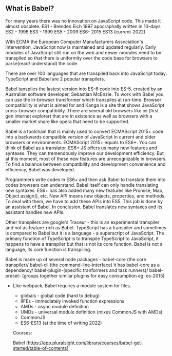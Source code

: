 ## What is Babel?

For many years there was no innovation on JavaScript code. This made it almost obsolete.
ES1 - Brenden Eich 1997 apocraphally written in 10-days
ES2 - 1998
ES3 - 1999
ES5 - 2009
ES6- 2015
ES13 (current-2022)

With ECMA the European Computer Manufacturers Association's intervention, JavaScript now is maintained and updated regularly. Early modules of JavaScript still run on the web and newer modules need to be transpiled so that there is uniformity over the code base for browsers to parse(read/ understand) the code.

There are over 100 languages that are transpiled back into JavaScript today. TypeScript and Babel are 2 popular transpilers.

Babel tanspiles the lastest version into ES-6 code into ES-5, created by an Australian software developer, Sebastian McEnzie. To work with Babel you can use the in-browser transformer which transpiles at run-time. Browser compatibility is what is aimed for and Kanga is a site that shows JavaScript cross-browser compatibility. There are several old browsers like iei (first gen internet explorer) that are in existence as well as browsers with a smaller market share like opera that need to be supported.

Babel is a toolchain that is mainly used to convert ECMAScript 2015+ code into a backwards compatible version of JavaScript in current and older browsers or environments. ECMAScript 2015+ equals to ES6+. You can think of Babel as a translator. ES6+ JS offers us many new features and syntaxes. They can tremendously improve our development efficiency. But at this moment, most of these new features are unrecognizable in browsers. To find a balance between compatibility and development convenience and efficiency, Babel was developed.

Programmers write codes in ES6+ and then ask Babel to translate them into codes browsers can understand.
Babel itself can only handle translating new syntaxes. ES6+ has also added many new features like Promise, Map, Object.assign(), etc. New API means new objects, properties, and methods. To deal with them, we have to add these APIs into ES5. This job is done by an assistant of Babel. In conclusion, Babel translates new syntaxes and its assistant handles new APIs.

Other transpilers are google's Traceur - this is an experimental transpiler and not as feature-rich as Babel.
TypeScript has a transpiler and sometimes is compared to Babel but it is a language - a superscript of JavaScript. The primary function of TypeScript is to transpile TypeScript to JavaScript, it happens to have a transpiler but that is not its core function. Babel is not a language, its core function is transpiling.

Babel is made up of several node packages - babel-core (the core transpiler)/ babel-cli (the command-line-interface) it has babel-core as a dependency/ babel-plugin-<plugin-name>(specific tranformers and task runners)/ babel-preset-<preset-name> (groups together similar plugins for easy consumption eg: es-2015)

- Like webpack, Babel requires a module system for files.

  - globals - global code (hard to debug)
  - IIFEs - immediately invoked function expressions
  - AMDs - async module definition
  - UMDs - universal module definition (mixes CommonJS with AMDs)
  - CommonJS
  - ES6-ES13 (at the time of writing 2022)

  Courses:

  Babel [https://app.pluralsight.com/library/courses/babel-get-started/table-of-contents]
